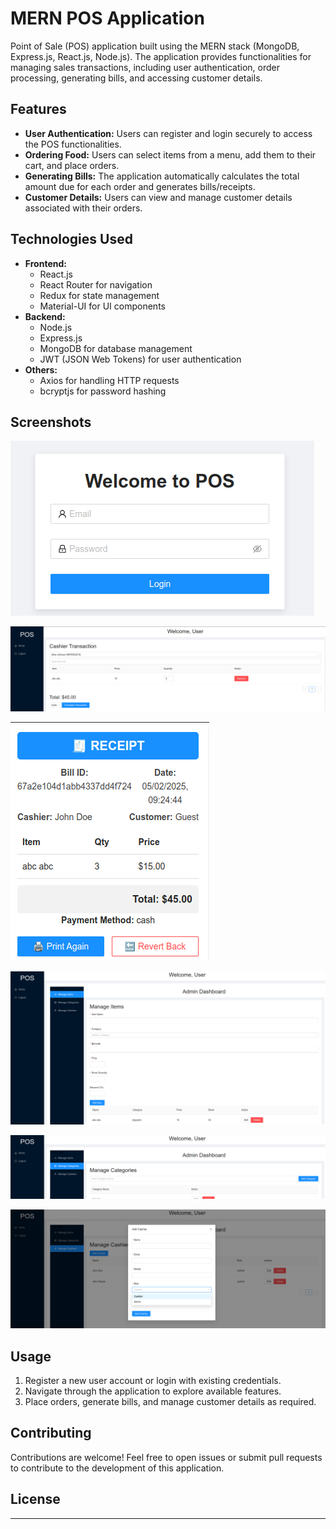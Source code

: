 # MERN POS Application

Point of Sale (POS) application built using the MERN stack (MongoDB, Express.js, React.js, Node.js). The application provides functionalities for managing sales transactions, including user authentication, order processing, generating bills, and accessing customer details.

## Features

- **User Authentication:** Users can register and login securely to access the POS functionalities.
- **Ordering Food:** Users can select items from a menu, add them to their cart, and place orders.
- **Generating Bills:** The application automatically calculates the total amount due for each order and generates bills/receipts.
- **Customer Details:** Users can view and manage customer details associated with their orders.

## Technologies Used

- **Frontend:**
  - React.js
  - React Router for navigation
  - Redux for state management
  - Material-UI for UI components
- **Backend:**
  - Node.js
  - Express.js
  - MongoDB for database management
  - JWT (JSON Web Tokens) for user authentication
- **Others:**
  - Axios for handling HTTP requests
  - bcryptjs for password hashing

## Screenshots

![Login](./document/Login.png)

![Cashier Dashboard](./document/Cashier.png)

![Receipt](./document/Reciept.png)

![AdminItem](./document/AdminItems.png)

![AdminCategories](./document/AdminCategories.png)

![AdminRolesControl](./document/AdminRolesControl.png)

## Usage

1. Register a new user account or login with existing credentials.
2. Navigate through the application to explore available features.
3. Place orders, generate bills, and manage customer details as required.

## Contributing

Contributions are welcome! Feel free to open issues or submit pull requests to contribute to the development of this application.

## License

<!-- This project is licensed under the MIT License - see the [LICENSE](LICENSE) file for details. -->

---
<!-- # POS-System -->
<!-- # POS-System -->
<!-- # POS-System -->
<!-- # POS-System -->
